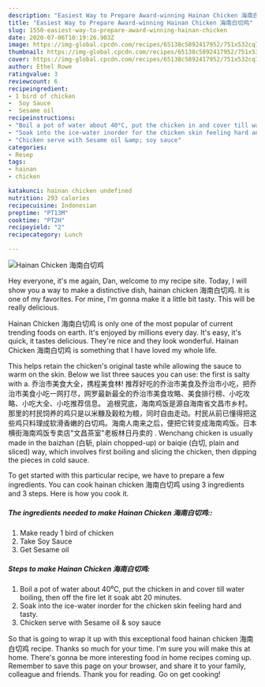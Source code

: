 ```yaml
---
description: "Easiest Way to Prepare Award-winning Hainan Chicken 海南白切鸡"
title: "Easiest Way to Prepare Award-winning Hainan Chicken 海南白切鸡"
slug: 1550-easiest-way-to-prepare-award-winning-hainan-chicken
date: 2020-07-06T10:19:26.903Z
image: https://img-global.cpcdn.com/recipes/65138c5892417952/751x532cq70/hainan-chicken-海南白切鸡-recipe-main-photo.jpg
thumbnail: https://img-global.cpcdn.com/recipes/65138c5892417952/751x532cq70/hainan-chicken-海南白切鸡-recipe-main-photo.jpg
cover: https://img-global.cpcdn.com/recipes/65138c5892417952/751x532cq70/hainan-chicken-海南白切鸡-recipe-main-photo.jpg
author: Ethel Rowe
ratingvalue: 3
reviewcount: 6
recipeingredient:
- 1 bird of chicken
-  Soy Sauce
-  Sesame oil
recipeinstructions:
- "Boil a pot of water about 40⁰C, put the chicken in and cover till water boiling, then off the fire let it soak abt 20 minutes."
- "Soak into the ice-water inorder for the chicken skin feeling hard and tasty."
- "Chicken serve with Sesame oil &amp; soy sauce"
categories:
- Resep
tags:
- hainan
- chicken

katakunci: hainan chicken undefined
nutrition: 293 calories
recipecuisine: Indonesian
preptime: "PT13M"
cooktime: "PT2H"
recipeyield: "2"
recipecategory: Lunch

---
```



![Hainan Chicken 海南白切鸡](https://img-global.cpcdn.com/recipes/65138c5892417952/751x532cq70/hainan-chicken-海南白切鸡-recipe-main-photo.jpg)

Hey everyone, it's me again, Dan, welcome to my recipe site. Today, I will show you a way to make a distinctive dish, hainan chicken 海南白切鸡. It is one of my favorites. For mine, I'm gonna make it a little bit tasty. This will be really delicious.

Hainan Chicken 海南白切鸡 is only one of the most popular of current trending foods on earth. It's enjoyed by millions every day. It's easy, it's quick, it tastes delicious. They're nice and they look wonderful. Hainan Chicken 海南白切鸡 is something that I have loved my whole life.

This helps retain the chicken&#39;s original taste while allowing the sauce to warm on the skin. Below we list three sauces you can use: the first is salty with a. 乔治市美食大全，携程美食林! 推荐好吃的乔治市美食及乔治市小吃，把乔治市美食小吃一网打尽，网罗最新最全的乔治市美食攻略、美食排行榜、小吃攻略、小吃大全、小吃推荐信息。 追根究底，海南鸡饭是源自海南省文昌市乡村。那里的村民饲养的鸡只是以米糠及穀粒为粮，同时自由走动。村民从前已懂得把这些鸡只料理成软滑香嫩的白切鸡。海南人南来之后，便把它转变成海南鸡饭。日本横街海南鸡饭专卖店&#34;文昌茶室&#34;老板林日丹卖的 . Wenchang chicken is usually made in the baizhan (白斩, plain chopped-up) or baiqie (白切, plain and sliced) way, which involves first boiling and slicing the chicken, then dipping the pieces in cold sauce.


To get started with this particular recipe, we have to prepare a few ingredients. You can cook hainan chicken 海南白切鸡 using 3 ingredients and 3 steps. Here is how you cook it.

##### The ingredients needed to make Hainan Chicken 海南白切鸡::

1. Make ready 1 bird of chicken
1. Take  Soy Sauce
1. Get  Sesame oil




##### Steps to make Hainan Chicken 海南白切鸡:

1. Boil a pot of water about 40⁰C, put the chicken in and cover till water boiling, then off the fire let it soak abt 20 minutes.
1. Soak into the ice-water inorder for the chicken skin feeling hard and tasty.
1. Chicken serve with Sesame oil &amp; soy sauce




So that is going to wrap it up with this exceptional food hainan chicken 海南白切鸡 recipe. Thanks so much for your time. I'm sure you will make this at home. There's gonna be more interesting food in home recipes coming up. Remember to save this page on your browser, and share it to your family, colleague and friends. Thank you for reading. Go on get cooking!
